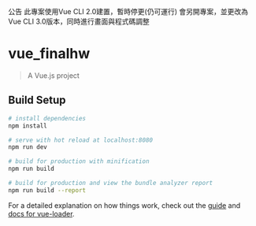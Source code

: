 公告
此專案使用Vue CLI 2.0建置，暫時停更(仍可運行)
會另開專案，並更改為Vue CLI 3.0版本，同時進行畫面與程式碼調整

# vue_finalhw

> A Vue.js project

## Build Setup

``` bash
# install dependencies
npm install

# serve with hot reload at localhost:8080
npm run dev

# build for production with minification
npm run build

# build for production and view the bundle analyzer report
npm run build --report
```

For a detailed explanation on how things work, check out the [guide](http://vuejs-templates.github.io/webpack/) and [docs for vue-loader](http://vuejs.github.io/vue-loader).
